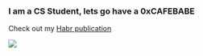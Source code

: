 ### I am a CS Student, lets go have a 0xCAFEBABE
Check out my [Habr publication](https://habr.com/ru/users/imaginethis/publications/articles/)

<img src="https://froggi.es/github/8bitcow.gif"></img>

